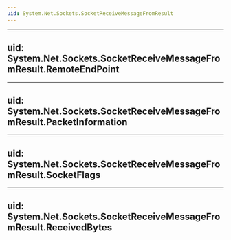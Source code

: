 ```yaml
---
uid: System.Net.Sockets.SocketReceiveMessageFromResult
---
```


---
uid: System.Net.Sockets.SocketReceiveMessageFromResult.RemoteEndPoint
---

---
uid: System.Net.Sockets.SocketReceiveMessageFromResult.PacketInformation
---

---
uid: System.Net.Sockets.SocketReceiveMessageFromResult.SocketFlags
---

---
uid: System.Net.Sockets.SocketReceiveMessageFromResult.ReceivedBytes
---
